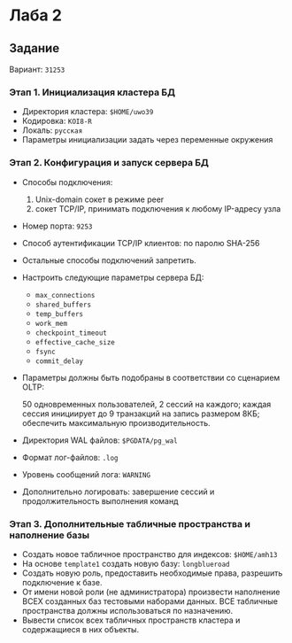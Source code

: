 # Лаба 2

## Задание

Вариант: `31253`

### Этап 1. Инициализация кластера БД

- Директория кластера: `$HOME/uwo39`
- Кодировка: `KOI8-R`
- Локаль: `русская`
- Параметры инициализации задать через переменные окружения

### Этап 2. Конфигурация и запуск сервера БД

- Способы подключения:
  1) Unix-domain сокет в режиме peer
  2) сокет TCP/IP, принимать подключения к любому IP-адресу узла
- Номер порта: `9253`
- Способ аутентификации TCP/IP клиентов: по паролю SHA-256
- Остальные способы подключений запретить.
- Настроить следующие параметры сервера БД:
  - `max_connections`
  - `shared_buffers`
  - `temp_buffers`
  - `work_mem`
  - `checkpoint_timeout`
  - `effective_cache_size`
  - `fsync`
  - `commit_delay`
- Параметры должны быть подобраны в соответствии со сценарием OLTP:

  50 одновременных пользователей, 2 сессий на каждого; каждая сессия инициирует до 9 транзакций на запись размером 8КБ; обеспечить максимальную производительность.

- Директория WAL файлов: `$PGDATA/pg_wal`
- Формат лог-файлов: `.log`
- Уровень сообщений лога: `WARNING`
- Дополнительно логировать: завершение сессий и продолжительность выполнения команд

### Этап 3. Дополнительные табличные пространства и наполнение базы

- Создать новое табличное пространство для индексов: `$HOME/amh13`
- На основе `template1` создать новую базу: `longblueroad`
- Создать новую роль, предоставить необходимые права, разрешить подключение к базе.
- От имени новой роли (не администратора) произвести наполнение ВСЕХ созданных баз тестовыми наборами данных. ВСЕ табличные пространства должны использоваться по назначению.
- Вывести список всех табличных пространств кластера и содержащиеся в них объекты.
